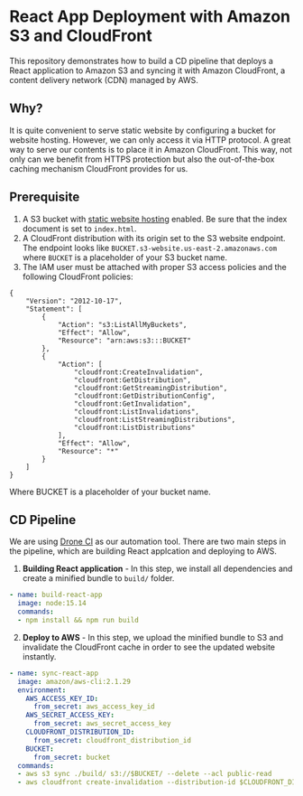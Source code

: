 # React App Deployment with Amazon S3 and CloudFront
This repository demonstrates how to build a CD pipeline that deploys a React application to Amazon S3 and syncing it with Amazon CloudFront, a content delivery network (CDN) managed by AWS.
## Why?
It is quite convenient to serve static website by configuring a bucket for website hosting. However, we can only access it via HTTP protocol. A great way to serve our contents is to place it in Amazon CloudFront. This way, not only can we benefit from HTTPS protection but also the out-of-the-box caching mechanism CloudFront provides for us.
## Prerequisite
1. A S3 bucket with [static website hosting](https://docs.aws.amazon.com/AmazonS3/latest/userguide/WebsiteHosting.html) enabled. Be sure that the index document is set to `index.html`.
2. A CloudFront distribution with its origin set to the S3 website endpoint. The endpoint looks like `BUCKET.s3-website.us-east-2.amazonaws.com` where `BUCKET` is a placeholder of your S3 bucket name.
3. The IAM user must be attached with proper S3 access policies and the following CloudFront policies:
```
{
    "Version": "2012-10-17",
    "Statement": [
        {
            "Action": "s3:ListAllMyBuckets",
            "Effect": "Allow",
            "Resource": "arn:aws:s3:::BUCKET"
        },
        {
            "Action": [
                "cloudfront:CreateInvalidation",
                "cloudfront:GetDistribution",
                "cloudfront:GetStreamingDistribution",
                "cloudfront:GetDistributionConfig",
                "cloudfront:GetInvalidation",
                "cloudfront:ListInvalidations",
                "cloudfront:ListStreamingDistributions",
                "cloudfront:ListDistributions"
            ],
            "Effect": "Allow",
            "Resource": "*"
        }
    ]
}
```
Where BUCKET is a placeholder of your bucket name.
## CD Pipeline
We are using [Drone CI](https://www.drone.io) as our automation tool. There are two main steps in the pipeline, which are building React applcation and deploying to AWS.

1. **Building React application** - In this step, we install all dependencies and create a minified bundle to `build/` folder.

```yaml
- name: build-react-app
  image: node:15.14
  commands:
  - npm install && npm run build
```

2. **Deploy to AWS** - In this step, we upload the minified bundle to S3 and invalidate the CloudFront cache in order to see the updated website instantly.

```yaml
- name: sync-react-app
  image: amazon/aws-cli:2.1.29
  environment:
    AWS_ACCESS_KEY_ID: 
      from_secret: aws_access_key_id
    AWS_SECRET_ACCESS_KEY:
      from_secret: aws_secret_access_key
    CLOUDFRONT_DISTRIBUTION_ID:
      from_secret: cloudfront_distribution_id
    BUCKET:
      from_secret: bucket
  commands:
  - aws s3 sync ./build/ s3://$BUCKET/ --delete --acl public-read
  - aws cloudfront create-invalidation --distribution-id $CLOUDFRONT_DISTRIBUTION_ID --paths "/*" 
```